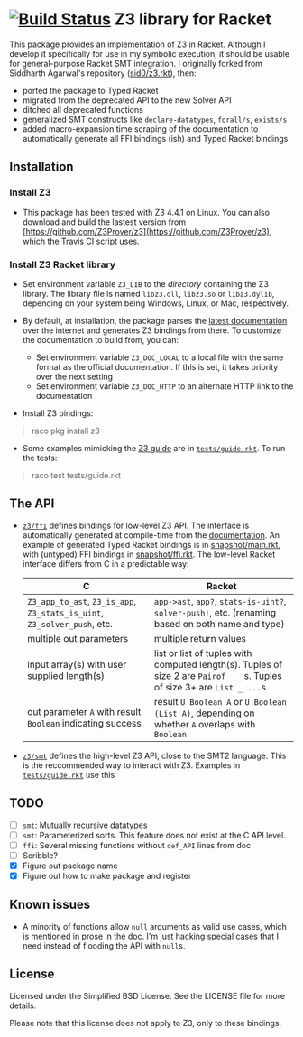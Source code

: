 [![Build Status](https://travis-ci.org/philnguyen/z3-rkt.svg?branch=master)](https://travis-ci.org/philnguyen/z3-rkt) Z3 library for Racket
================================

This package provides an implementation of Z3 in Racket.
Although I develop it specifically for use in my symbolic execution,
it should be usable for general-purpose Racket SMT integration.
I originally forked from Siddharth Agarwal's repository ([sid0/z3.rkt](https://github.com/sid0/z3.rkt)), then:
* ported the package to Typed Racket
* migrated from the deprecated API to the new Solver API
* ditched all deprecated functions
* generalized SMT constructs like `declare-datatypes`, `forall/s`, `exists/s`
* added macro-expansion time scraping of the documentation to automatically generate all FFI bindings (ish) and Typed Racket bindings


Installation
----------

### Install Z3

- This package has been tested with Z3 4.4.1 on Linux. You can also download and build the lastest version from [https://github.com/Z3Prover/z3](https://github.com/Z3Prover/z3), which the Travis CI script uses.

### Install Z3 Racket library

- Set environment variable `Z3_LIB` to the *directory* containing the Z3 library.
The library file is named `libz3.dll`, `libz3.so` or `libz3.dylib`, depending on your system being Windows, Linux, or Mac, respectively.

- By default, at installation, the package parses the [latest documentation](http://research.microsoft.com/en-us/um/redmond/projects/z3/code/group__capi.html) over the internet and generates Z3 bindings from there. To customize the documentation to build from, you can:
  + Set environment variable `Z3_DOC_LOCAL` to a local file with the same format as the official documentation. If this is set, it takes priority over the next setting
  + Set environment variable `Z3_DOC_HTTP` to an alternate HTTP link to the documentation

- Install Z3 bindings:
> raco pkg install z3

- Some examples mimicking the [Z3 guide](http://rise4fun.com/Z3/tutorial/guide)
  are in [`tests/guide.rkt`](https://github.com/philnguyen/z3-rkt/blob/master/z3/tests/guide.rkt).
  To run the tests:
> raco test tests/guide.rkt

The API
----------

* [`z3/ffi`](https://github.com/philnguyen/z3.rkt/tree/master/z3/ffi)
  defines bindings for low-level Z3 API.
  The interface is automatically generated at compile-time from the
  [documentation](http://research.microsoft.com/en-us/um/redmond/projects/z3/code/group__capi.html).
  An example of generated Typed Racket bindings is in
  [snapshot/main.rkt](https://github.com/philnguyen/z3-rkt/blob/master/snapshot/main.rkt),
  with (untyped) FFI bindings in
  [snapshot/ffi.rkt](https://github.com/philnguyen/z3-rkt/blob/master/snapshot/ffi.rkt).
  The low-level Racket interface differs from C in a predictable way:
  
  | C                                                                       | Racket
  |-------------------------------------------------------------------------|----------------------------------------
  | `Z3_app_to_ast`, `Z3_is_app`, `Z3_stats_is_uint`, `Z3_solver_push`, etc.| `app->ast`, `app?`, `stats-is-uint?`, `solver-push!`, etc. (renaming based on both name and type)
  | multiple out parameters                                                 | multiple return values
  | input array(s) with user supplied length(s)                             | list or list of tuples with computed length(s). Tuples of size 2 are `Pairof _ _`s. Tuples of size 3+ are `List _ ...`s
  | out parameter `A` with result `Boolean` indicating success              | result `U Boolean A` or `U Boolean (List A)`, depending on whether `A` overlaps with `Boolean`

* [`z3/smt`](https://github.com/philnguyen/z3.rkt/tree/master/z3/smt) defines the high-level Z3 API, close to the SMT2 language.
  This is the reccommended way to interact with Z3.
  Examples in [`tests/guide.rkt`](https://github.com/philnguyen/z3-rkt/blob/master/z3/tests/guide.rkt) use this
  
TODO
----------

- [ ] `smt`: Mutually recursive datatypes
- [ ] `smt`: Parameterized sorts. This feature does not exist at the C API level.
- [ ] `ffi`: Several missing functions without `def_API` lines from doc
- [ ] Scribble?
- [x] Figure out package name
- [x] Figure out how to make package and register

Known issues
-------------

- A minority of functions allow `null` arguments as valid use cases,
  which is mentioned in prose in the doc.
  I'm just hacking special cases that I need instead of flooding the API with `null`s.

License
-------

Licensed under the Simplified BSD License. See the LICENSE file for more
details.

Please note that this license does not apply to Z3, only to these bindings.
